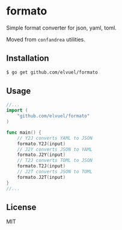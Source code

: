 # formato

Simple format converter for json, yaml, toml.

Moved from `confandrea` utilities.

## Installation

```bash
$ go get github.com/elvuel/formato
```

## Usage

```go
//...
import (
    "github.com/elvuel/formato"
)

func main() {
    // Y2J converts YAML to JSON
    formato.Y2J(input)
    // J2Y converts JSON to YAML
    formato.J2Y(input)
    // T2J converts TOML to JSON
    formato.T2J(input)
    // J2T converts JSON to TOML
    formato.J2T(input)
}
//...

```

## License

MIT
